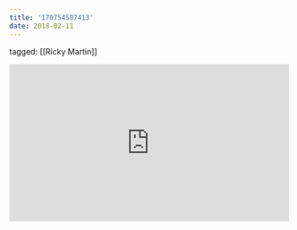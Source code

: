 ```yaml
---
title: '170754507413'
date: 2018-02-11
---
```

tagged: [[Ricky Martin]]
<iframe allow="accelerometer; autoplay; clipboard-write; encrypted-media; gyroscope; picture-in-picture" allowfullscreen="" frameborder="0" height="281" id="youtube_iframe" src="https://www.youtube.com/embed/A5W2nw_s-EM?feature=oembed&amp;enablejsapi=1&amp;origin=https://safe.txmblr.com&amp;wmode=opaque" width="500"></iframe>